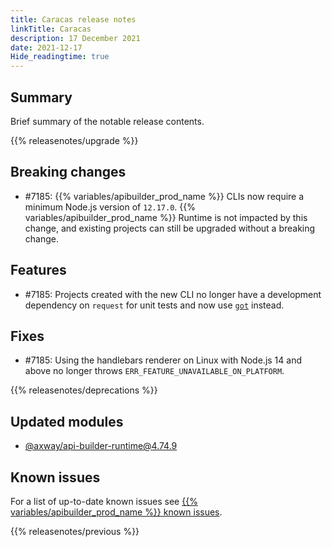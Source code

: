 ```yaml
---
title: Caracas release notes
linkTitle: Caracas
description: 17 December 2021
date: 2021-12-17
Hide_readingtime: true
---
```

## Summary
Brief summary of the notable release contents.

{{% releasenotes/upgrade %}}

## Breaking changes
* #7185: {{% variables/apibuilder_prod_name %}} CLIs now require a minimum Node.js version of `12.17.0`. {{% variables/apibuilder_prod_name %}} Runtime is not impacted by this change, and existing projects can still be upgraded without a breaking change.

## Features
* #7185: Projects created with the new CLI no longer have a development dependency on `request` for unit tests and now use [`got`](https://github.com/sindresorhus/got) instead. 

## Fixes
* #7185: Using the handlebars renderer on Linux with Node.js 14 and above no longer throws `ERR_FEATURE_UNAVAILABLE_ON_PLATFORM`.

{{% releasenotes/deprecations %}}

<!-- Regenerate modules/plugins with api-builder-tools script -->
## Updated modules
* [@axway/api-builder-runtime@4.74.9](https://www.npmjs.com/package/@axway/api-builder-runtime/v/4.74.9)

<!-- ## Updated plugins -->

## Known issues
For a list of up-to-date known issues see [{{% variables/apibuilder_prod_name %}} known issues](/docs/known_issues/).

{{% releasenotes/previous %}}

